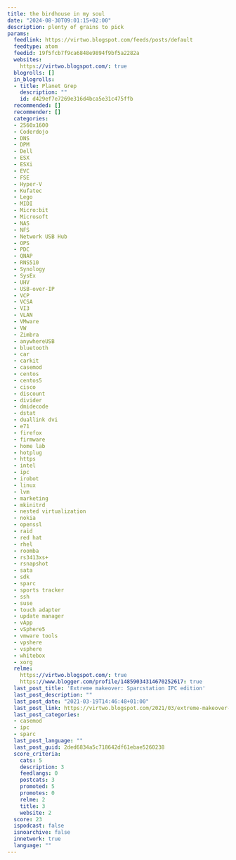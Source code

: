 ```yaml
---
title: the birdhouse in my soul
date: "2024-08-30T09:01:15+02:00"
description: plenty of grains to pick
params:
  feedlink: https://virtwo.blogspot.com/feeds/posts/default
  feedtype: atom
  feedid: 19f5fcb7f9ca6848e9894f9bf5a2282a
  websites:
    https://virtwo.blogspot.com/: true
  blogrolls: []
  in_blogrolls:
  - title: Planet Grep
    description: ""
    id: d429ef7e7269e316d4bca5e31c475ffb
  recommended: []
  recommender: []
  categories:
  - 2560x1600
  - Coderdojo
  - DNS
  - DPM
  - Dell
  - ESX
  - ESXi
  - EVC
  - FSE
  - Hyper-V
  - Kufatec
  - Lego
  - MIDI
  - Micro:bit
  - Microsoft
  - NAS
  - NFS
  - Network USB Hub
  - OPS
  - PDC
  - QNAP
  - RNS510
  - Synology
  - SysEx
  - UHV
  - USB-over-IP
  - VCP
  - VCSA
  - VI3
  - VLAN
  - VMware
  - VW
  - Zimbra
  - anywhereUSB
  - bluetooth
  - car
  - carkit
  - casemod
  - centos
  - centos5
  - cisco
  - discount
  - divider
  - dmidecode
  - dstat
  - duallink dvi
  - e71
  - firefox
  - firmware
  - home lab
  - hotplug
  - https
  - intel
  - ipc
  - irobot
  - linux
  - lvm
  - marketing
  - mkinitrd
  - nested virtualization
  - nokia
  - openssl
  - raid
  - red hat
  - rhel
  - roomba
  - rs3413xs+
  - rsnapshot
  - sata
  - sdk
  - sparc
  - sports tracker
  - ssh
  - suse
  - touch adapter
  - update manager
  - vApp
  - vSphere5
  - vmware tools
  - vpshere
  - vsphere
  - whitebox
  - xorg
  relme:
    https://virtwo.blogspot.com/: true
    https://www.blogger.com/profile/14859034314670252617: true
  last_post_title: 'Extreme makeover: Sparcstation IPC edition'
  last_post_description: ""
  last_post_date: "2021-03-19T14:46:48+01:00"
  last_post_link: https://virtwo.blogspot.com/2021/03/extreme-makeover-sparcstation-ipc.html
  last_post_categories:
  - casemod
  - ipc
  - sparc
  last_post_language: ""
  last_post_guid: 2ded6834a5c718642df61ebae5260238
  score_criteria:
    cats: 5
    description: 3
    feedlangs: 0
    postcats: 3
    promoted: 5
    promotes: 0
    relme: 2
    title: 3
    website: 2
  score: 23
  ispodcast: false
  isnoarchive: false
  innetwork: true
  language: ""
---
```

